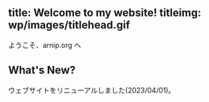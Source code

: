 title: Welcome to my website!
titleimg: wp/images/titlehead.gif
---
ようこそ、arnip.org へ

## What's New?
ウェブサイトをリニューアルしました(2023/04/01)。

